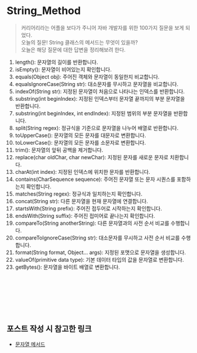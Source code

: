 # String_Method

> 커리어리라는 어플을 보다가 주니어 자바 개발자를 위한 100가지 질문을 보게 되었다.    
> 오늘의 질문! String 클래스의 메서드는 무엇이 있을까?  
> 오늘은 해당 질문에 대한 답변을 정리해보려 한다.  

1. length(): 문자열의 길이를 반환합니다.  
1. isEmpty(): 문자열이 비어있는지 확인합니다.  
1. equals(Object obj): 주어진 객체와 문자열이 동일한지 비교합니다.  
1. equalsIgnoreCase(String str): 대소문자를 무시하고 문자열을 비교합니다.  
1. indexOf(String str): 지정된 문자열이 처음으로 나타나는 인덱스를 반환합니다.  
1. substring(int beginIndex): 지정된 인덱스부터 문자열 끝까지의 부분 문자열을 반환합니다.  
1. substring(int beginIndex, int endIndex): 지정된 범위의 부분 문자열을 반환합니다.  
1. split(String regex): 정규식을 기준으로 문자열을 나누어 배열로 반환합니다.  
1. toUpperCase(): 문자열의 모든 문자를 대문자로 변환합니다.  
1. toLowerCase(): 문자열의 모든 문자를 소문자로 변환합니다.  
1. trim(): 문자열의 앞뒤 공백을 제거합니다.  
1. replace(char oldChar, char newChar): 지정된 문자를 새로운 문자로 치환합니다.  
1. charAt(int index): 지정된 인덱스에 위치한 문자를 반환합니다.   
1. contains(CharSequence sequence): 주어진 문자열 또는 문자 시퀀스를 포함하는지 확인합니다.  
1. matches(String regex): 정규식과 일치하는지 확인합니다.  
1. concat(String str): 다른 문자열을 현재 문자열에 연결합니다.  
1. startsWith(String prefix): 주어진 접두어로 시작하는지 확인합니다.  
1. endsWith(String suffix): 주어진 접미어로 끝나는지 확인합니다.  
1. compareTo(String anotherString): 다른 문자열과의 사전 순서 비교를 수행합니다.  
1. compareToIgnoreCase(String str): 대소문자를 무시하고 사전 순서 비교를 수행합니다.  
1. format(String format, Object... args): 지정된 포맷으로 문자열을 생성합니다.  
1. valueOf(primitive data type): 기본 데이터 타입의 값을 문자열로 변환합니다.  
1. getBytes(): 문자열을 바이트 배열로 변환합니다.  




<div style="height: 100px;"></div>

## 포스트 작성 시 참고한 링크
- [문자열 메서드]()
